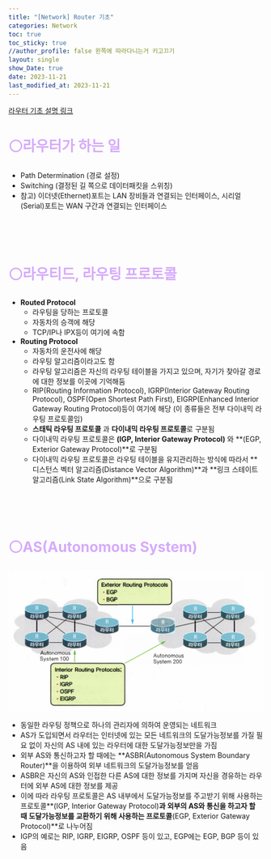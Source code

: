 ```yaml
---
title: "[Network] Router 기초"
categories: Network
toc: true
toc_sticky: true
//author_profile: false 왼쪽에 따라다니는거 키고끄기
layout: single
show_Date: true
date: 2023-11-21
last_modified_at: 2023-11-21
---
```


[라우터 기초 설명 링크](https://igh01gi.github.io/network/RepeaterHubBridgeSwitchRouter/)

# <span style="color: #D6ABFA;">⚪라우터가 하는 일</span>

- Path Determination (경로 설정)
- Switching (결정된 길 쪽으로 데이터패킷을 스위칭)
- 참고) 이더넷(Ethernet)포트는 LAN 장비들과 연결되는 인터페이스, 시리얼(Serial)포트는 WAN 구간과 연결되는 인터페이스

<br>

<br>

<br>

# <span style="color: #D6ABFA;">⚪라우티드, 라우팅 프로토콜</span>

- **Routed Protocol** 
  - 라우팅을 당하는 프로토콜
  - 자동차의 승객에 해당
  - TCP/IP나 IPX등이 여기에 속함
- **Routing Protocol**
  - 자동차의 운전사에 해당
  - 라우팅 알고리즘이라고도 함
  - 라우팅 알고리즘은 자신의 라우팅 테이블을 가지고 있으며, 자기가 찾아갈 경로에 대한 정보를 이곳에 기억해둠
  - RIP(Routing Information Protocol), IGRP(Interior Gateway Routing Protocol), OSPF(Open Shortest Path First), EIGRP(Enhanced Interior Gateway Routing Protocol)등이 여기에 해당 (이 종류들은 전부 다이내믹 라우팅 프로토콜임)
  - **스태틱 라우팅 프로토콜** 과 **다이내믹 라우팅 프로토콜**로 구분됨
  - 다이내믹 라우팅 프로토콜은 **(IGP, Interior Gateway Protocol)** 와 **(EGP, Exterior Gateway Protocol)**로 구분됨
  - 다이내믹 라우팅 프로토콜은 라우팅 테이블을 유지관리하는 방식에 따라서 **디스턴스 벡터 알고리즘(Distance Vector Algorithm)**과 **링크 스테이트 알고리즘(Link State Algorithm)**으로 구분됨

<br>

<br>

<br>

# <span style="color: #D6ABFA;">⚪AS(Autonomous System)</span>

![image-20231121221651345](./../../assets/images/2023-11-11-RouterBasic/image-20231121221651345.png)

- 동일한 라우팅 정책으로 하나의 관리자에 의하여 운영되는 네트워크
- AS가 도입되면서 라우터는 인터넷에 있는 모든 네트워크의 도달가능정보를 가질 필요 없이 자신의 AS 내에 있는 라우터에 대한 도달가능정보만을 가짐
- 외부 AS와 통신하고자 할 때에는 **ASBR(Autonomous System Boundary Router)**을 이용하여 외부 네트워크의 도달가능정보를 얻음
- ASBR은 자신의 AS와 인접한 다른 AS에 대한 정보를 가지며 자신을 경유하는 라우터에 외부 AS에 대한 정보를 제공
- 이에 따라 라우팅 프로토콜은 AS 내부에서 도달가능정보를 주고받기 위해 사용하는 프로토콜**(IGP, Interior Gateway Protocol)**과 외부의 AS와 통신을 하고자 할 때 도달가능정보를 교환하기 위해 사용하는 프로토콜**(EGP, Exterior Gateway Protocol)**로 나누어짐
-  IGP의 예로는 RIP, IGRP, EIGRP, OSPF 등이 있고, EGP에는 EGP, BGP 등이 있음

